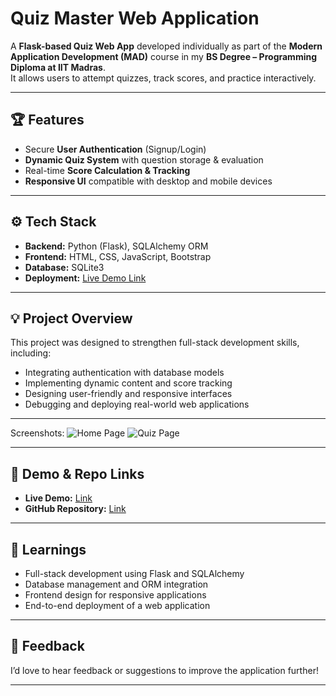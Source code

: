 # Quiz Master Web Application

A **Flask-based Quiz Web App** developed individually as part of the **Modern Application Development (MAD)** course in my **BS Degree – Programming Diploma at IIT Madras**.  
It allows users to attempt quizzes, track scores, and practice interactively.

---

## 🏆 Features

- Secure **User Authentication** (Signup/Login)  
- **Dynamic Quiz System** with question storage & evaluation  
- Real-time **Score Calculation & Tracking**  
- **Responsive UI** compatible with desktop and mobile devices  

---

## ⚙️ Tech Stack

- **Backend:** Python (Flask), SQLAlchemy ORM  
- **Frontend:** HTML, CSS, JavaScript, Bootstrap  
- **Database:** SQLite3  
- **Deployment:** [Live Demo Link](https://quiz-master-qydp.onrender.com/) 

---

## 💡 Project Overview

This project was designed to strengthen full-stack development skills, including:

- Integrating authentication with database models  
- Implementing dynamic content and score tracking  
- Designing user-friendly and responsive interfaces  
- Debugging and deploying real-world web applications  

---
Screenshots:
![Home Page]((https://quiz-master-qydp.onrender.com/))
![Quiz Page](https://quiz-master-qydp.onrender.com/all-quiz)

---

## 📂 Demo & Repo Links

- **Live Demo:** [Link](https://quiz-master-qydp.onrender.com/)  
- **GitHub Repository:** [Link](https://github.com/Surya-prakash-pareek/Quiz-Master-V1)

---

## 🧠 Learnings

- Full-stack development using Flask and SQLAlchemy  
- Database management and ORM integration  
- Frontend design for responsive applications  
- End-to-end deployment of a web application  

---

## 📢 Feedback

I’d love to hear feedback or suggestions to improve the application further!  

---
